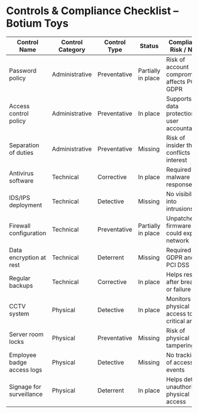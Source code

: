 # Controls & Compliance Checklist – Botium Toys

| Control Name                    | Control Category | Control Type     | Status            | Compliance Risk / Note                          |
|--------------------------------|------------------|------------------|-------------------|--------------------------------------------------|
| Password policy                | Administrative   | Preventative     | Partially in place | Risk of account compromise; affects PCI & GDPR  |
| Access control policy          | Administrative   | Preventative     | In place           | Supports data protection, user accountability    |
| Separation of duties           | Administrative   | Preventative     | Missing            | Risk of insider threat, conflicts of interest    |
| Antivirus software             | Technical        | Corrective       | In place           | Required for malware response                    |
| IDS/IPS deployment             | Technical        | Detective        | Missing            | No visibility into intrusions                    |
| Firewall configuration         | Technical        | Preventative     | Partially in place | Unpatched firmware could expose network          |
| Data encryption at rest        | Technical        | Deterrent        | Missing            | Required by GDPR and PCI DSS                     |
| Regular backups                | Technical        | Corrective       | In place           | Helps restore after breach or failure            |
| CCTV system                    | Physical         | Detective        | In place           | Monitors physical access to critical areas       |
| Server room locks              | Physical         | Preventative     | Missing            | Risk of physical tampering                       |
| Employee badge access logs     | Physical         | Detective        | Missing            | No tracking of access events                     |
| Signage for surveillance       | Physical         | Deterrent        | In place           | Helps deter unauthorized physical access         |
